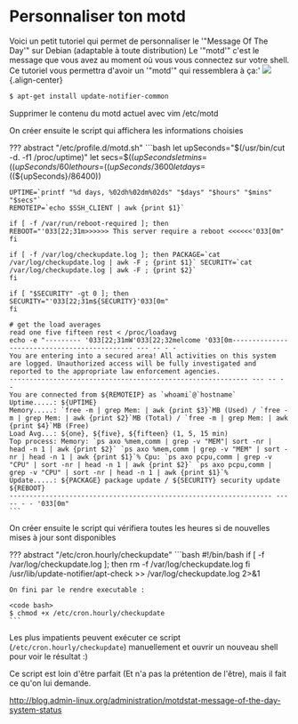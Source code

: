 # Personnaliser ton motd

Voici un petit tutoriel qui permet de personnaliser le '"Message Of The
Day'" sur Debian (adaptable à toute distribution) Le '"motd'" c'est le
message que vous avez au moment où vous vous connectez sur votre shell.
Ce tutoriel vous permettra d'avoir un '"motd'" qui ressemblera à ça:'
![](/linux/cli/motdstat1.png){.align-center}

```bash
$ apt-get install update-notifier-common
```

Supprimer le contenu du motd actuel avec vim /etc/motd

On créer ensuite le script qui affichera les informations choisies

??? abstract "/etc/profile.d/motd.sh"
	```bash
	let upSeconds="$(/usr/bin/cut -d. -f1 /proc/uptime)"
	let secs=$((${upSeconds}%60))
	let mins=$((${upSeconds}/60%60))
	let hours=$((${upSeconds}/3600%24))
	let days=$((${upSeconds}/86400))

	UPTIME=`printf "%d days, %02dh%02dm%02ds" "$days" "$hours" "$mins" "$secs"`
	REMOTEIP=`echo $SSH_CLIENT | awk {print $1}`

	if [ -f /var/run/reboot-required ]; then
	REBOOT="'033[22;31m>>>>>> This server require a reboot <<<<<<'033[0m"
	fi

	if [ -f /var/log/checkupdate.log ]; then PACKAGE=`cat /var/log/checkupdate.log | awk -F ; {print $1}` SECURITY=`cat /var/log/checkupdate.log | awk -F ; {print $2}`
	fi

	if [ "$SECURITY" -gt 0 ]; then SECURITY="'033[22;31m${SECURITY}'033[0m"
	fi

	# get the load averages
	read one five fifteen rest < /proc/loadavg
	echo -e "--------- '033[22;31mW'033[22;32melcome '033[0m--------------------------------------------- --- -- - -
	You are entering into a secured area! All activities on this system
	are logged. Unauthorized access will be fully investigated and
	reported to the appropriate law enforcement agencies.
	------------------------------------------------------------ --- -- - -
	You are connected from ${REMOTEIP} as `whoami`@`hostname`
	Uptime.....: ${UPTIME}
	Memory.....: `free -m | grep Mem: | awk {print $3}`MB (Used) / `free -m | grep Mem: | awk {print $2}`MB (Total) / `free -m | grep Mem: | awk {print $4}`MB (Free)
	Load Avg...: ${one}, ${five}, ${fifteen} (1, 5, 15 min)
	Top process: Memory: `ps axo %mem,comm | grep -v "MEM"| sort -nr | head -n 1 | awk {print $2}` `ps axo %mem,comm | grep -v "MEM" | sort -nr | head -n 1 | awk {print $1}`% Cpu: `ps axo pcpu,comm | grep -v "CPU" | sort -nr | head -n 1 | awk {print $2}` `ps axo pcpu,comm | grep -v "CPU" | sort -nr | head -n 1 | awk {print $1}`%
	Update.....: ${PACKAGE} package update / ${SECURITY} security update ${REBOOT}
	------------------------------------------------------------------ --- -- - - '033[0m"
	```

On créer ensuite le script qui vérifiera toutes les heures si de
nouvelles mises à jour sont disponibles

??? abstract "/etc/cron.hourly/checkupdate"
	```bash
	#!/bin/bash
	if [ -f /var/log/checkupdate.log ]; then
	rm -f /var/log/checkupdate.log
	fi
	/usr/lib/update-notifier/apt-check >> /var/log/checkupdate.log 2>&1
	</File>

	On fini par le rendre executable :

	<code bash>
	$ chmod +x /etc/cron.hourly/checkupdate
	```

Les plus impatients peuvent exécuter ce script
(`/etc/cron.hourly/checkupdate`) manuellement et ouvrir un nouveau shell
pour voir le résultat :)

Ce script est loin d'être parfait (Et n'a pas la prétention de
l'être), mais il fait ce qu'on lui demande.

<http://blog.admin-linux.org/administration/motdstat-message-of-the-day-system-status>
